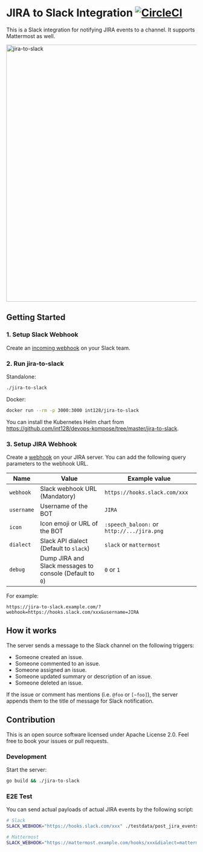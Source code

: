 # JIRA to Slack Integration [![CircleCI](https://circleci.com/gh/int128/jira-to-slack.svg?style=shield)](https://circleci.com/gh/int128/jira-to-slack)

This is a Slack integration for notifying JIRA events to a channel.
It supports Mattermost as well.

<img width="680" alt="jira-to-slack" src="https://user-images.githubusercontent.com/321266/36666061-c14e272e-1b2c-11e8-9e93-1f8f2857cbe0.png">

## Getting Started

### 1. Setup Slack Webhook

Create an [incoming webhook](https://my.slack.com/services/new/incoming-webhook) on your Slack team.

### 2. Run jira-to-slack

Standalone:

```sh
./jira-to-slack
```

Docker:

```bash
docker run --rm -p 3000:3000 int128/jira-to-slack
```

You can install the Kubernetes Helm chart from https://github.com/int128/devops-kompose/tree/master/jira-to-slack.

### 3. Setup JIRA Webhook

Create a [webhook](https://developer.atlassian.com/server/jira/platform/webhooks/) on your JIRA server.
You can add the following query parameters to the webhook URL.

Name | Value | Example value
-----|-------|--------------
`webhook` | Slack webhook URL (Mandatory) | `https://hooks.slack.com/xxx`
`username` | Username of the BOT | `JIRA`
`icon` | Icon emoji or URL of the BOT | `:speech_baloon:` or `http://.../jira.png`
`dialect` | Slack API dialect (Default to `slack`) | `slack` or `mattermost`
`debug` | Dump JIRA and Slack messages to console (Default to `0`) | `0` or `1`

For example:

```
https://jira-to-slack.example.com/?webhook=https://hooks.slack.com/xxx&username=JIRA
```


## How it works

The server sends a message to the Slack channel on the following triggers:

- Someone created an issue.
- Someone commented to an issue.
- Someone assigned an issue.
- Someone updated summary or description of an issue.
- Someone deleted an issue.

If the issue or comment has mentions (i.e. `@foo` or `[~foo]`), the server appends them to the title of message for Slack notification.


## Contribution

This is an open source software licensed under Apache License 2.0.
Feel free to book your issues or pull requests.


### Development

Start the server:

```sh
go build && ./jira-to-slack
```

### E2E Test

You can send actual payloads of actual JIRA events by the following script:

```sh
# Slack
SLACK_WEBHOOK="https://hooks.slack.com/xxx" ./testdata/post_jira_events.sh

# Mattermost
SLACK_WEBHOOK="https://mattermost.example.com/hooks/xxx&dialect=mattermost" ./testdata/post_jira_events.sh
```
